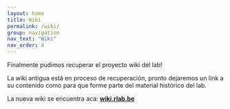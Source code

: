 ```yaml
---
layout: home
title: Wiki
permalink: /wiki/
group: navigation
nav_text: "Wiki"
nav_order: 4
---
```


Finalmente pudimos recuperar el proyecto wiki del lab!

La wiki antigua está en proceso de recuperación, pronto dejaremos un link a su
contenido como para que forme parte del material histórico del lab.

La nueva wiki se encuentra aca: **[wiki.rlab.be](https://wiki.rlab.be)**
